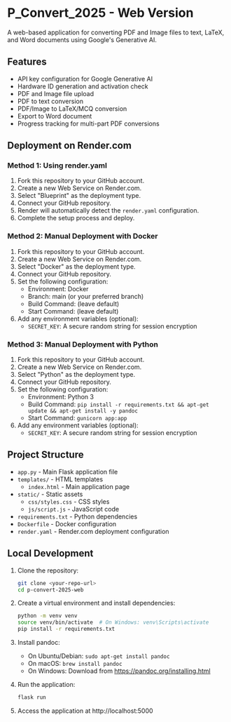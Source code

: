 # P_Convert_2025 - Web Version

A web-based application for converting PDF and Image files to text, LaTeX, and Word documents using Google's Generative AI.

## Features

- API key configuration for Google Generative AI
- Hardware ID generation and activation check
- PDF and Image file upload
- PDF to text conversion
- PDF/Image to LaTeX/MCQ conversion
- Export to Word document
- Progress tracking for multi-part PDF conversions

## Deployment on Render.com

### Method 1: Using render.yaml

1. Fork this repository to your GitHub account.
2. Create a new Web Service on Render.com.
3. Select "Blueprint" as the deployment type.
4. Connect your GitHub repository.
5. Render will automatically detect the `render.yaml` configuration.
6. Complete the setup process and deploy.

### Method 2: Manual Deployment with Docker

1. Fork this repository to your GitHub account.
2. Create a new Web Service on Render.com.
3. Select "Docker" as the deployment type.
4. Connect your GitHub repository.
5. Set the following configuration:
   - Environment: Docker
   - Branch: main (or your preferred branch)
   - Build Command: (leave default)
   - Start Command: (leave default)
6. Add any environment variables (optional):
   - `SECRET_KEY`: A secure random string for session encryption

### Method 3: Manual Deployment with Python

1. Fork this repository to your GitHub account.
2. Create a new Web Service on Render.com.
3. Select "Python" as the deployment type.
4. Connect your GitHub repository.
5. Set the following configuration:
   - Environment: Python 3
   - Build Command: `pip install -r requirements.txt && apt-get update && apt-get install -y pandoc`
   - Start Command: `gunicorn app:app`
6. Add any environment variables (optional):
   - `SECRET_KEY`: A secure random string for session encryption

## Project Structure

- `app.py` - Main Flask application file
- `templates/` - HTML templates
  - `index.html` - Main application page
- `static/` - Static assets
  - `css/styles.css` - CSS styles
  - `js/script.js` - JavaScript code
- `requirements.txt` - Python dependencies
- `Dockerfile` - Docker configuration
- `render.yaml` - Render.com deployment configuration

## Local Development

1. Clone the repository:
   ```bash
   git clone <your-repo-url>
   cd p-convert-2025-web
   ```

2. Create a virtual environment and install dependencies:
   ```bash
   python -m venv venv
   source venv/bin/activate  # On Windows: venv\Scripts\activate
   pip install -r requirements.txt
   ```

3. Install pandoc:
   - On Ubuntu/Debian: `sudo apt-get install pandoc`
   - On macOS: `brew install pandoc`
   - On Windows: Download from https://pandoc.org/installing.html

4. Run the application:
   ```bash
   flask run
   ```

5. Access the application at http://localhost:5000
